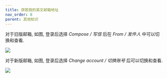 ```yaml
---
title: 获取我的英文邮箱地址
nav_order: 8
parent: 其他知识
---
```


对于旧版邮箱, 如图, 登录后选择 *Compose / 写信* 后在 *From / 发件人* 中可以切换和查看.

![](/guide/figure/email-old.ong)

对于新版邮箱, 如图, 登录后选择 *Change account / 切换账号* 后可以切换和查看.

![](/guide/figure/email-new.ong)



